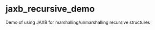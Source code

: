 jaxb_recursive_demo
===================

Demo of using JAXB for marshalling/unmarshalling recursive structures